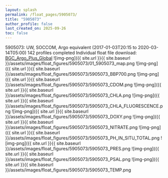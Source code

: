 ```yaml
---
layout: splash
permalink: /float_pages/5905073/
title: "5905073"
author_profile: false
last_created_on: 2025-09-26
toc: false
---
```

 
5905073: UW, SOCCOM, Argo equivalent (2017-01-03T20:15 to 2020-03-14T05:00)
142 profiles completed
Individual float file download: [BGC_Argo_Plus_Global](https://ftp.soest.hawaii.edu/bgc_argo_plus/Individual_Floats/outliers_removed/5905073_Sprof_processed.nc)
![img-png]({{ site.url }}{{ site.baseurl }}/assets/images/float_figures/5905073/01_5905073_map.png
![img-png]({{ site.url }}{{ site.baseurl }}/assets/images/float_figures/5905073/5905073_BBP700.png
![img-png]({{ site.url }}{{ site.baseurl }}/assets/images/float_figures/5905073/5905073_CDOM.png
![img-png]({{ site.url }}{{ site.baseurl }}/assets/images/float_figures/5905073/5905073_CHLA.png
![img-png]({{ site.url }}{{ site.baseurl }}/assets/images/float_figures/5905073/5905073_CHLA_FLUORESCENCE.png
![img-png]({{ site.url }}{{ site.baseurl }}/assets/images/float_figures/5905073/5905073_DOXY.png
![img-png]({{ site.url }}{{ site.baseurl }}/assets/images/float_figures/5905073/5905073_NITRATE.png
![img-png]({{ site.url }}{{ site.baseurl }}/assets/images/float_figures/5905073/5905073_PH_IN_SITU_TOTAL.png
![img-png]({{ site.url }}{{ site.baseurl }}/assets/images/float_figures/5905073/5905073_PRES.png
![img-png]({{ site.url }}{{ site.baseurl }}/assets/images/float_figures/5905073/5905073_PSAL.png
![img-png]({{ site.url }}{{ site.baseurl }}/assets/images/float_figures/5905073/5905073_TEMP.png
